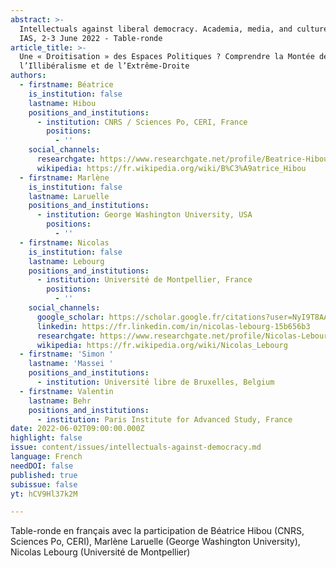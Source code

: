 ```yaml
---
abstract: >-
  Intellectuals against liberal democracy. Academia, media, and culture, Paris
  IAS, 2-3 June 2022 - Table-ronde
article_title: >-
  Une « Droitisation » des Espaces Politiques ? Comprendre la Montée de
  l’Illibéralisme et de l’Extrême-Droite
authors:
  - firstname: Béatrice
    is_institution: false
    lastname: Hibou
    positions_and_institutions:
      - institution: CNRS / Sciences Po, CERI, France
        positions:
          - ''
    social_channels:
      researchgate: https://www.researchgate.net/profile/Beatrice-Hibou
      wikipedia: https://fr.wikipedia.org/wiki/B%C3%A9atrice_Hibou
  - firstname: Marlène
    is_institution: false
    lastname: Laruelle
    positions_and_institutions:
      - institution: George Washington University, USA
        positions:
          - ''
  - firstname: Nicolas
    is_institution: false
    lastname: Lebourg
    positions_and_institutions:
      - institution: Université de Montpellier, France
        positions:
          - ''
    social_channels:
      google_scholar: https://scholar.google.fr/citations?user=NyI9T8AAAAAJ&hl=fr
      linkedin: https://fr.linkedin.com/in/nicolas-lebourg-15b656b3
      researchgate: https://www.researchgate.net/profile/Nicolas-Lebourg
      wikipedia: https://fr.wikipedia.org/wiki/Nicolas_Lebourg
  - firstname: 'Simon '
    lastname: 'Massei '
    positions_and_institutions:
      - institution: Université libre de Bruxelles, Belgium
  - firstname: Valentin
    lastname: Behr
    positions_and_institutions:
      - institution: Paris Institute for Advanced Study, France
date: 2022-06-02T09:00:00.000Z
highlight: false
issue: content/issues/intellectuals-against-democracy.md
language: French
needDOI: false
published: true
subissue: false
yt: hCV9Hl37k2M

---
```


Table-ronde en français avec la participation de Béatrice Hibou (CNRS, Sciences Po, CERI), Marlène Laruelle (George Washington University), Nicolas Lebourg (Université de Montpellier)

<Youtube yt="hCV9Hl37k2M" caption="Une « droitisation » des espaces politiques ? Comprendre la montée de l’illibéralisme et de l’e03nbOE0Sf2sxtrême-droite"></Youtube>